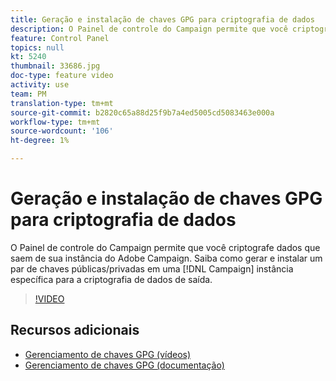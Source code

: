 ```yaml
---
title: Geração e instalação de chaves GPG para criptografia de dados
description: O Painel de controle do Campaign permite que você criptografe dados que saem de sua instância do Adobe Campaign. Saiba como gerar e instalar um par de chaves públicas/privadas em uma instância de Campanha especificada para a criptografia de dados de saída.
feature: Control Panel
topics: null
kt: 5240
thumbnail: 33686.jpg
doc-type: feature video
activity: use
team: PM
translation-type: tm+mt
source-git-commit: b2820c65a88d25f9b7a4ed5005cd5083463e000a
workflow-type: tm+mt
source-wordcount: '106'
ht-degree: 1%

---
```



# Geração e instalação de chaves GPG para criptografia de dados

O Painel de controle do Campaign permite que você criptografe dados que saem de sua instância do Adobe Campaign. Saiba como gerar e instalar um par de chaves públicas/privadas em uma [!DNL Campaign] instância específica para a criptografia de dados de saída.

>[!VIDEO](https://video.tv.adobe.com/v/36386?quality=12)

## Recursos adicionais

* [Gerenciamento de chaves GPG (vídeos)](./gpg-key-management-overview.md)
* [Gerenciamento de chaves GPG (documentação)](https://docs.adobe.com/content/help/en/control-panel/using/instances-settings/gpg-keys-management.html)
